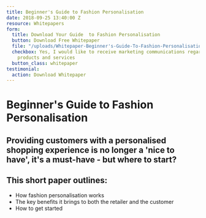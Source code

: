 ```yaml
---
title: Beginner's Guide to Fashion Personalisation
date: 2018-09-25 13:40:00 Z
resource: Whitepapers
form:
  title: Download Your Guide  to Fashion Personalisation
  button: Download Free Whitepaper
  file: "/uploads/Whitepaper-Beginner's-Guide-To-Fashion-Personalisation.pdf"
  checkbox: Yes, I would like to receive marketing communications regarding Dressipi
    products and services
  button_class: whitepaper
testimonial:
  action: Download Whitepaper
---
```


# Beginner's Guide to Fashion Personalisation

## Providing customers with a personalised shopping experience is no longer a 'nice to have', it's a must-have - but where to start?

## This short paper outlines:

* How fashion personalisation works
* The key benefits it brings to both the retailer and the customer
* How to get started